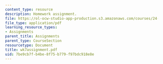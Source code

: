 ```yaml
---
content_type: resource
description: Homework assignment.
file: https://ol-ocw-studio-app-production.s3.amazonaws.com/courses/24-964-topics-in-phonology-fall-2004/7be9cb7fb4be8f75b779f97bdc918e8e_wk7assignment.pdf
file_type: application/pdf
learning_resource_types:
- Assignments
parent_title: Assignments
parent_type: CourseSection
resourcetype: Document
title: wk7assignment.pdf
uid: 7be9cb7f-b4be-8f75-b779-f97bdc918e8e
---
```

